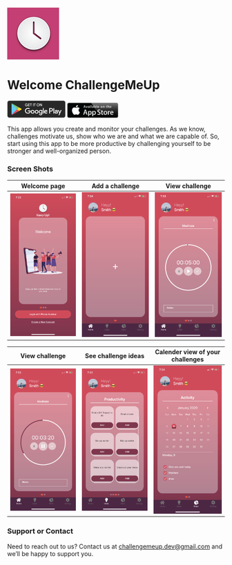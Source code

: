 ![](ScreenShots/120.png) 
# Welcome ChallengeMeUp

<a href='https://play.google.com/store/apps/details?id=com.mehmetsahin.challenge_app'><img alt='Get it on Google Play' height="40px" src='https://github.com/mixemer/challengemeup/blob/master/img/BadgeGooglePlay.png'/></a> 
<a href='#'><img alt='Get it on the App Store' height="40px" src='https://github.com/mixemer/challengemeup/blob/master/img/BadgeiOS.png'/></a> 

This app allows you create and monitor your challenges. As we know, challenges motivate us, show who we are and what we are capable of. So, start using this app to be more productive by challenging yourself to be stronger and well-organized person.

### Screen Shots

Welcome page                 |Add a challenge                 | View challenge
:---------------------------:|:------------------------------:|:------------------------------:
![](ScreenShots/1.PNG)      |  ![](ScreenShots/2.PNG) | ![](ScreenShots/IMG_0851.PNG)



View challenge               |  See challenge ideas           | Calender view of your challenges
:---------------------------:|:------------------------------:|:------------------------------:
![](ScreenShots/3.PNG)      |  ![](ScreenShots/4.PNG)         | ![](ScreenShots/5.PNG) 

### Support or Contact

Need to reach out to us? Contact us at challengemeup.dev@gmail.com and we’ll be happy to support you.
